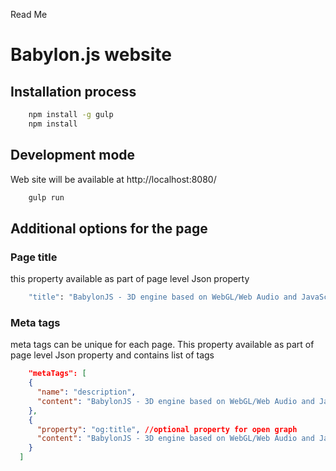 Read Me

# Babylon.js website

## Installation process

``` sh
    npm install -g gulp
    npm install
```

## Development mode

Web site will be available at http://localhost:8080/

``` sh
    gulp run
```

## Additional options for the page

### Page title

this property available as part of page level Json property

``` sh
    "title": "BabylonJS - 3D engine based on WebGL/Web Audio and JavaScript"
```

### Meta tags

meta tags can be unique for each page. This property available as part of page level Json property and contains list of tags

``` json
    "metaTags": [
    {
      "name": "description",
      "content": "BabylonJS - 3D engine based on WebGL/Web Audio and JavaScript"
    },
    {
      "property": "og:title", //optional property for open graph
      "content": "BabylonJS - 3D engine based on WebGL/Web Audio and JavaScript"
    }
  ]
```

